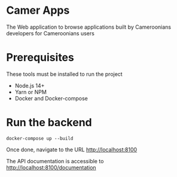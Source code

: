 # Camer Apps

The Web application to browse applications built by Cameroonians developers for Cameroonians users

# Prerequisites
These tools must be installed to run the project
* Node.js 14+
* Yarn or NPM
* Docker and Docker-compose

# Run the backend
```shell
docker-compose up --build
```
Once done, navigate to the URL [http://localhost:8100](http://localhost:8100)

The API documentation is accessible to [http://localhost:8100/documentation](http://localhost:8100/documentation)
